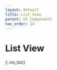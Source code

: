```yaml
---
layout: default
title: List View
parent: UI Components
nav_order: 14
---
```


# List View

{:.no_toc}
